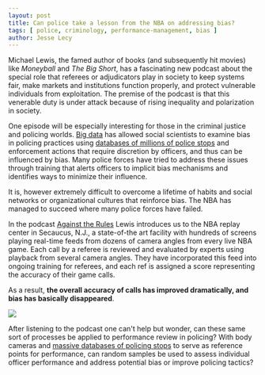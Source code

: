 ```yaml
---
layout: post
title: Can police take a lesson from the NBA on addressing bias? 
tags: [ police, criminology, performance-management, bias ]
author: Jesse Lecy
---
```


Michael Lewis, the famed author of books (and subsequently hit movies) like *Moneyball* and *The Big Short*, has a fascinating new podcast about the special role that referees or adjudicators play in society to keep systems fair, make markets and institutions function properly, and protect vulnerable individuals from exploitation. The premise of the podcast is that this venerable duty is under attack because of rising inequality and polarization in society. 

One episode will be especially interesting for those in the criminal justice and policing worlds. [Big data](https://ds4ps.org/tag/tagpage.html?id=big-data) has allowed social scientists to examine bias in policing practices using [databases of millions of police stops](https://ds4ps.org/2019/03/14/police-stop-data.html) and enforcement actions that require discretion by officers, and thus can be influenced by bias. Many police forces have tried to address these issues through training that alerts officers to implicit bias mechanisms and identifies ways to minimize their influence. 

It is, however extremely difficult to overcome a lifetime of habits and social networks or organizational cultures that reinforce bias. The NBA has managed to succeed where many police forces have failed. 

In the podcast [Against the Rules](https://atrpodcast.com/episodes/ref-you-suck-s1!c5106) Lewis introduces us to the NBA replay center in Secaucus, N.J., a state-of-the art facility with hundreds of screens playing real-time feeds from dozens of camera angles from every live NBA game. Each call by a referee is reviewed and evaluated by experts using playback from several camera angles. They have incorporated this feed into ongoing training for referees, and each ref is assigned a score representing the accuracy of their game calls. 

As a result, **the overall accuracy of calls has improved dramatically, and bias has basically disappeared**. 

[![](https://spotlight.radiopublic.com/images/thumbnail?url=https%3A%2F%2Fstatic.megaphone.fm%2Fpodcasts%2Fa37908ea-3aac-11e9-ac9c-4b09d7d72509%2Fimage%2Fuploads_2F1551284366620-4jcgz658nl-04a44dad01fdc1c87a6e5c0957d54e97_2Flogo%252B1.jpg)](https://atrpodcast.com/episodes/ref-you-suck-s1!c5106)

After listening to the podcast one can't help but wonder, can these same sort of processes be applied to performance review in policing? With body cameras and [massive databases of policing stops](https://ds4ps.org/2019/03/14/police-stop-data.html) to serve as reference points for performance, can random samples be used to assess individual officer performance and address potential bias or improve policing tactics? 
